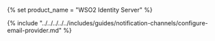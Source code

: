 {% set product_name = "WSO2 Identity Server" %}

{% include "../../../../../includes/guides/notification-channels/configure-email-provider.md" %}